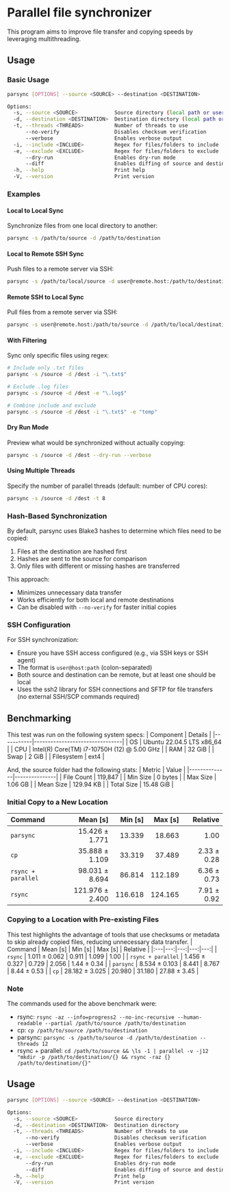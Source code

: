 # Parallel file synchronizer
This program aims to improve file transfer and copying speeds by leveraging multithreading.

## Usage

### Basic Usage

```bash
parsync [OPTIONS] --source <SOURCE> --destination <DESTINATION>

Options:
  -s, --source <SOURCE>            Source directory (local path or user@host:path for SSH)
  -d, --destination <DESTINATION>  Destination directory (local path or user@host:path for SSH)
  -t, --threads <THREADS>          Number of threads to use
      --no-verify                  Disables checksum verification
      --verbose                    Enables verbose output
  -i, --include <INCLUDE>          Regex for files/folders to include
  -e, --exclude <EXCLUDE>          Regex for files/folders to exclude
      --dry-run                    Enables dry-run mode
      --diff                       Enables diffing of source and destination directories
  -h, --help                       Print help
  -V, --version                    Print version
```

### Examples

#### Local to Local Sync
Synchronize files from one local directory to another:
```bash
parsync -s /path/to/source -d /path/to/destination
```

#### Local to Remote SSH Sync
Push files to a remote server via SSH:
```bash
parsync -s /path/to/local/source -d user@remote.host:/path/to/destination
```

#### Remote SSH to Local Sync
Pull files from a remote server via SSH:
```bash
parsync -s user@remote.host:/path/to/source -d /path/to/local/destination
```

#### With Filtering
Sync only specific files using regex:
```bash
# Include only .txt files
parsync -s /source -d /dest -i "\.txt$"

# Exclude .log files
parsync -s /source -d /dest -e "\.log$"

# Combine include and exclude
parsync -s /source -d /dest -i "\.txt$" -e "temp"
```

#### Dry Run Mode
Preview what would be synchronized without actually copying:
```bash
parsync -s /source -d /dest --dry-run --verbose
```

#### Using Multiple Threads
Specify the number of parallel threads (default: number of CPU cores):
```bash
parsync -s /source -d /dest -t 8
```

### Hash-Based Synchronization

By default, parsync uses Blake3 hashes to determine which files need to be copied:

1. Files at the destination are hashed first
2. Hashes are sent to the source for comparison
3. Only files with different or missing hashes are transferred

This approach:
- Minimizes unnecessary data transfer
- Works efficiently for both local and remote destinations
- Can be disabled with `--no-verify` for faster initial copies

### SSH Configuration

For SSH synchronization:
- Ensure you have SSH access configured (e.g., via SSH keys or SSH agent)
- The format is `user@host:path` (colon-separated)
- Both source and destination can be remote, but at least one should be local
- Uses the ssh2 library for SSH connections and SFTP for file transfers (no external SSH/SCP commands required)

## Benchmarking
This test was run on the following system specs:
| Component | Details                        |
|-----------|--------------------------------|
| OS        | Ubuntu 22.04.5 LTS x86_64      |
| CPU       | Intel(R) Core(TM) i7-10750H (12) @ 5.00 GHz |
| RAM       | 32 GiB            |
| Swap       | 2 GiB            |
| Filesystem       | ext4            |

And, the source folder had the following stats:
| Metric       | Value         |
|--------------|---------------|
| File Count   | 119,847       |
| Min Size     | 0 bytes       |
| Max Size     | 1.06 GB       |
| Mean Size    | 129.94 KB     |
| Total Size   | 15.48 GiB     |

### Initial Copy to a New Location

| Command | Mean [s] | Min [s] | Max [s] | Relative |
|:---|---:|---:|---:|---:|
| `parsync` | 15.426 ± 1.771 | 13.339 | 18.663 | 1.00 |
| `cp` | 35.888 ± 1.109 | 33.319 | 37.489 | 2.33 ± 0.28 |
| `rsync + parallel` | 98.031 ± 8.694 | 86.814 | 112.189 | 6.36 ± 0.73 |
| `rsync` | 121.976 ± 2.400 | 116.618 | 124.165 | 7.91 ± 0.92 |

### Copying to a Location with Pre-existing Files
This test highlights the advantage of tools that use checksums or metadata to skip already copied files, reducing unnecessary data transfer.
| Command | Mean [s] | Min [s] | Max [s] | Relative |
|:---|---:|---:|---:|---:|
| `rsync` | 1.011 ± 0.062 | 0.911 | 1.099 | 1.00 |
| `rsync + parallel` | 1.456 ± 0.327 | 0.729 | 2.056 | 1.44 ± 0.34 |
| `parsync` | 8.534 ± 0.103 | 8.441 | 8.767 | 8.44 ± 0.53 |
| `cp` | 28.182 ± 3.025 | 20.980 | 31.180 | 27.88 ± 3.45 |

### Note
The commands used for the above benchmark were:
- rsync: `rsync -az --info=progress2 --no-inc-recursive --human-readable --partial /path/to/source /path/to/destination`
- cp: `cp /path/to/source /path/to/destination`
- parsync: `parsync -s /path/to/source -d /path/to/destination --threads 12`
- rsync + parallel: `cd /path/to/source && \ls -1 | parallel -v -j12 "mkdir -p /path/to/destination/{} && rsync -raz {} /path/to/destination/{}"`

## Usage
```bash
parsync [OPTIONS] --source <SOURCE> --destination <DESTINATION>

Options:
  -s, --source <SOURCE>            Source directory
  -d, --destination <DESTINATION>  Destination directory
  -t, --threads <THREADS>          Number of threads to use
      --no-verify                  Disables checksum verification
      --verbose                    Enables verbose output
  -i, --include <INCLUDE>          Regex for files/folders to include
  -e, --exclude <EXCLUDE>          Regex for files/folders to exclude
      --dry-run                    Enables dry-run mode
      --diff                       Enables diffing of source and destination directories
  -h, --help                       Print help
  -V, --version                    Print version
```
